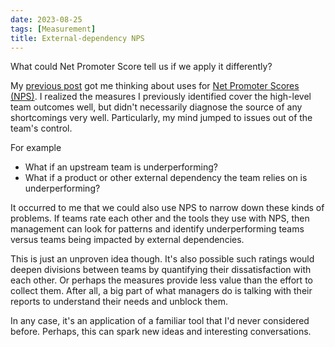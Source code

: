 ```yaml
---
date: 2023-08-25
tags: [Measurement]
title: External-dependency NPS
---
```


What could Net Promoter Score tell us if we apply it differently?
<!--more-->

My [previous post](../../posts/2023/2023-08-20-Seeding-standards-and-measuring-outcomes.md) got me thinking about uses for [Net Promoter Scores (NPS)](https://en.wikipedia.org/wiki/Net_promoter_score). I realized the measures I previously identified cover the high-level team outcomes well, but didn't necessarily diagnose the source of any shortcomings very well. Particularly, my mind jumped to issues out of the team's control.

For example
- What if an upstream team is underperforming?
- What if a product or other external dependency the team relies on is underperforming?

It occurred to me that we could also use NPS to narrow down these kinds of problems.
If teams rate each other and the tools they use with NPS, then management can look for patterns and identify underperforming teams versus teams being impacted by external dependencies.

This is just an unproven idea though. It's also possible such ratings would deepen divisions between teams by quantifying their dissatisfaction with each other. Or perhaps the measures provide less value than the effort to collect them. After all, a big part of what managers do is talking with their reports to understand their needs and unblock them.

In any case, it's an application of a familiar tool that I'd never considered before.
Perhaps, this can spark new ideas and interesting conversations.

